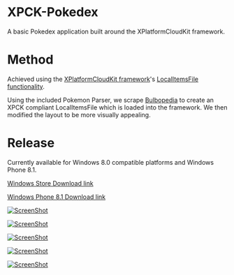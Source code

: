 XPCK-Pokedex
============

A basic Pokedex application built around the XPlatformCloudKit framework.

Method
============

Achieved using the [XPlatformCloudKit framework](http://aka.ms/XPlatformCloudKit)'s [LocalItemsFile functionality](http://www.youtube.com/watch?v=hDEmKFSNQwI).

Using the included Pokemon Parser, we scrape [Bulbopedia](http://bulbapedia.bulbagarden.net) to create an XPCK compliant LocalItemsFile which is loaded into the framework.  We then modified the layout to be more visually appealing.

Release
============
Currently available for Windows 8.0 compatible platforms and Windows Phone 8.1.  

[Windows Store Download link](http://apps.microsoft.com/windows/en-us/app/fe67968c-20cc-4cd5-9473-ed56457b60a9)

[Windows Phone 8.1 Download link](http://www.windowsphone.com/en-us/store/app/xpck-pokedex/1e381fa7-5c7f-435a-b122-a67138528245)

[![ScreenShot](http://wscont2.apps.microsoft.com/winstore/1x/297c018c-e032-427d-9cff-c669b0e31577/Screenshot.403162.100000.jpg)](http://apps.microsoft.com/windows/en-us/app/fe67968c-20cc-4cd5-9473-ed56457b60a9)

[![ScreenShot](http://wscont1.apps.microsoft.com/winstore/1x/297c018c-e032-427d-9cff-c669b0e31577/Screenshot.403162.1000003.jpg)](http://apps.microsoft.com/windows/en-us/app/fe67968c-20cc-4cd5-9473-ed56457b60a9)

[![ScreenShot](http://cdn.marketplaceimages.windowsphone.com/v8/images/59dc51c1-4eda-4dcb-9d3b-255190807a0e?imageType=ws_screenshot_large&rotation=0)](http://www.windowsphone.com/en-us/store/app/xpck-pokedex/1e381fa7-5c7f-435a-b122-a67138528245)

[![ScreenShot](http://cdn.marketplaceimages.windowsphone.com/v8/images/6c05746a-a143-4c0a-b9aa-81ceb5b2598a?imageType=ws_screenshot_large&rotation=0)](http://www.windowsphone.com/en-us/store/app/xpck-pokedex/1e381fa7-5c7f-435a-b122-a67138528245)

[![ScreenShot](http://cdn.marketplaceimages.windowsphone.com/v8/images/7627b6dc-5eb9-4962-b660-68afd43ecc47?imageType=ws_screenshot_large&rotation=0)](http://www.windowsphone.com/en-us/store/app/xpck-pokedex/1e381fa7-5c7f-435a-b122-a67138528245)

